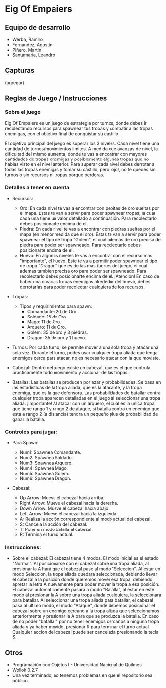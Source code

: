 # Eig Of Empaiers

## Equipo de desarrollo

- Werba, Ramiro
- Fernandez, Agustin
- Piñero, Martin
- Santamaria, Leandro

## Capturas

(agregar)

## Reglas de Juego / Instrucciones

### Sobre el juego

Eig Of Empaiers es un juego de estrategia por turnos, donde debes ir recolectando recursos para spawnear tus tropas y combatir a las tropas enemigas, con el objetivo final de conquistar su castillo. 

El objetivo principal del juego es superar los 3 niveles. Cada nivel tiene una cantidad de turnos/movimientos limites. A medida que avanzas de nivel, la dificultad del mismo aumenta, donde te vas a encontrar con mayores cantidades de tropas enemigas y posiblemente algunas tropas que no habias visto en el nivel anterior. Para superar cada nivel debes derrotar a todas las tropas enemigas y tomar su castillo, pero ¡ojo!, no te quedes sin turnos o sin recursos ni tropas porque perderas.

### Detalles a tener en cuenta

- Recursos:
    - Oro: En cada nivel te vas a encontrar con pepitas de oro sueltas por el mapa. Estas te van a servir para poder spawnear tropas, la cual cada una tiene un valor detallado a continuación. Para recolectarlo debes posicionarte encima de el.
    - Piedra: En cada nivel te vas a encontrar con piedras sueltas por el mapa (en menor medida que el oro). Estas te van a servir para poder spawnear el tipo de tropa "Golem", el cual ademas de oro precisa de piedra para poder ser spawneado. Para recolectarlo debes posicionarte encima de el.
    - Huevo: En algunos niveles te vas a encontrar con el recurso mas "importante", el huevo. Este te va a permitir poder spawnear el tipo de tropa "Dragon" que es de las mas fuertes del juego, el cual ademas tambien precisa oro para poder ser spawneado. Para recolectarlo debes posicionarte encima de el.
¡Atencion! En caso de haber una o varias tropas enemigas alrededor del huevo, debes derrotarlas para poder recolectar cualquiera de los recursos.

- Tropas:
    - Tipos y requirimientos para spawn:
        - Comandante: 20 de Oro.
        - Soldado: 15 de Oro.
        - Mago: 11 de Oro.
        - Arquero: 11 de Oro.
        - Golem: 35 de oro y 3 piedras.
        - Dragon: 35 de oro y 1 huevo.

- Turnos:
    Por cada turno, se permite mover a una sola tropa y atacar una sola vez. Durante el turno, podes usar cualquier tropa aliada que tenga enemigos cerca para atacar, no es necesario atacar con la que moviste.

- Cabezal: 
    Dentro del juego existe un cabezal, que es el que controla practicamente todo movimiento y accionar de las tropas.

- Batallas:
    Las batallas se producen por azar y probabilidades. Se basa en las estadisticas de la tropa aliada, que es la atacante, y la tropa enemiga, que es la que defensora. Las probabilidades de batallar contra cualquier tropa aparecen detalladas en el juego al seleccionar una tropa aliada. 
    ¡Importante! Al atacar con un arquero, el cual es la unica tropa que tiene rango 1 y rango 2 de ataque, si batalla contra un enemigo que esta a rango 2 (a distancia) tendra un pequeño plus de probabilidad de ganar la batalla.

### Controles para jugar:

- Para Spawn:
    - Num1: Spawnea Comandante.
    - Num2: Spawnea Soldado.
    - Num3: Spawnea Arquero.
    - Num4: Spawnea Mago.
    - Num5: Spawnea Golem.
    - Num6: Spawnea Dragon.

- Cabezal:
    - Up Arrow: Mueve el cabezal hacia arriba.
    - Right Arrow: Mueve el cabezal hacia la derecha.
    - Down Arrow: Mueve el cabezal hacia abajo.
    - Left Arrow: Mueve el cabezal hacia la izquierda.
    - A: Realiza la acción correspondiente al modo actual del cabezal.
    - S: Cancela la acción del cabezal.
    - T: Pone en modo batalla al cabezal.
    - R: Termina el turno actual.

### Instrucciones:

- Sobre el cabezal:
    El cabezal tiene 4 modos. El modo inicial es el estado "Normal". Al posicionarse con el cabezal sobre una tropa aliada, al presionar la A hará que el cabezal pase al modo "Seleccion". Al estar en modo Seleccion, la tropa aliada quedara seleccionada, debiendo llevar el cabezal a la posición donde queremos mover esa tropa, debiendo apretar la letra A nuevamente para poder mover la tropa a esa posición. El cabezal automaticamente pasara a modo "Batalla", al estar en este modo al presionar la A sobre una tropa aliada cualquiera, la seleccionara para batallar. Al seleccionar una tropa aliada para batallar, el cabezal pasa al ultimo modo, el modo "Ataque", donde debemos posicionar el cabezal sobre un enemigo cercano a la tropa aliada que seleccionamos anteriormente y presionar la A para que se produzca la batalla.
    En caso de no poder "batallar" por no tener enemigos cercanos a ninguna tropa aliada y ya haber movido, presionar R para terminar el turno actual.
    Cualquier accion del cabezal puede ser cancelada presionando la tecla S.

## Otros

- Programación con Objetos I - Universidad Nacional de Quilmes
- Wollok 0.2.7
- Una vez terminado, no tenemos problemas en que el repositorio sea público.
